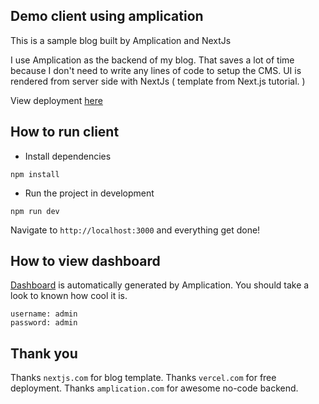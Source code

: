 ## Demo client using amplication

This is a sample blog built by Amplication and NextJs

I use Amplication as the backend of my blog. That saves a lot of time because I don't need to write any lines of code to setup the CMS. UI is rendered from server side with NextJs ( template from Next.js tutorial. )

View deployment [here](https://amplication-client-demo.vercel.app)

## How to run client

- Install dependencies

```
npm install
```

- Run the project in development

```
npm run dev
```

Navigate to `http://localhost:3000` and everything get done!

## How to view dashboard

[Dashboard](https://ckucijpib12919151bs6rwwjg22p-server-vn57etnuya-ue.a.run.app/) is automatically generated by Amplication. You should take a look to known how cool it is.

```
username: admin
password: admin
```

## Thank you

Thanks `nextjs.com` for blog template.
Thanks `vercel.com` for free deployment.
Thanks `amplication.com` for awesome no-code backend.